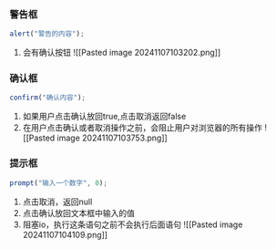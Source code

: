 ### 警告框
```js
alert("警告的内容");
```
1. 会有确认按钮
![[Pasted image 20241107103202.png]]

### 确认框
```js
confirm("确认内容");
```
1. 如果用户点击确认放回true,点击取消返回false
2. 在用户点击确认或者取消操作之前，会阻止用户对浏览器的所有操作
![[Pasted image 20241107103753.png]]
### 提示框
```js
prompt("输入一个数字", 0);
```
1. 点击取消，返回null
2. 点击确认放回文本框中输入的值
3. 阻塞io，执行这条语句之前不会执行后面语句
![[Pasted image 20241107104109.png]]

